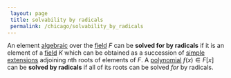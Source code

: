 ```yaml
---
 layout: page
 title: solvability by radicals
 permalink: /chicago/solvability_by_radicals
---
```

An element [algebraic](https://mathgloss.github.io/MathGloss/algebraic_element_of_an_algebra) over the [field](https://mathgloss.github.io/MathGloss/field) $F$ can be **solved for by radicals** if it is an element of a [field](https://mathgloss.github.io/MathGloss/field) $K$ which can be obtained as a succession of [simple](https://mathgloss.github.io/MathGloss/simple_group) [extensions](https://mathgloss.github.io/MathGloss/field_extension) adjoining $n$th roots of elements of $F$. A [polynomial](https://mathgloss.github.io/MathGloss/polynomial_ring) $f(x) \in F[x]$ can be **solved by radicals** if all of its roots can be solved *for* by radicals. 